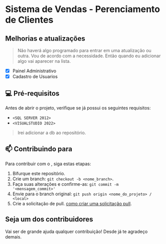 # Sistema de Vendas - Perenciamento de Clientes

## Melhorias e atualizações
> Não haverá algo programado para entrar em uma atualização ou outra.
> Vou de acordo com a necessidade. Então quando eu adicionar algo vai aparecer na lista.
- [x] Painel Administrativo
- [x] Cadastro de Usuarios

## 💻 Pré-requisitos
Antes de abrir o projeto, verifique se já possui os seguintes requisitos:

- `<SQL SERVER 2012>`
- `<VISUALSTUDIO 2022>`
> Irei adicionar a db ao repositório.

## 📫 Contribuindo para <Sistema de Vendas>

Para contribuir com o <Sistema de Vendas>, siga estas etapas:

1. Bifurque este repositório.
2. Crie um branch: `git checkout -b <nome_branch>`.
3. Faça suas alterações e confirme-as: `git commit -m '<mensagem_commit>'`
4. Envie para o branch original: `git push origin <nome_do_projeto> / <local>`
5. Crie a solicitação de pull. [como criar uma solicitação pull](https://help.github.com/en/github/collaborating-with-issues-and-pull-requests/creating-a-pull-request).

## Seja um dos contribuidores
Vai ser de grande ajuda qualquer contribuição! Desde já te agradeço demais.
